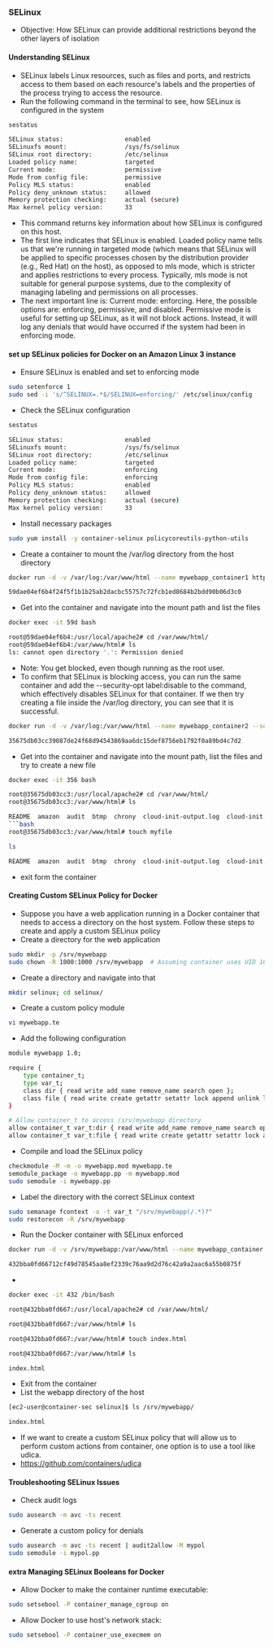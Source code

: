 ### SELinux
* Objective: How SELinux can provide additional restrictions beyond the other layers of isolation 
#### Understanding SELinux
* SELinux labels Linux resources, such as files and ports, and restricts access to them based on each resource's labels and the properties of the process trying to access the resource.
* Run the following command in the terminal to see, how SELinux is configured in the system
```bash
sestatus

SELinux status:                 enabled
SELinuxfs mount:                /sys/fs/selinux
SELinux root directory:         /etc/selinux
Loaded policy name:             targeted
Current mode:                   permissive
Mode from config file:          permissive
Policy MLS status:              enabled
Policy deny_unknown status:     allowed
Memory protection checking:     actual (secure)
Max kernel policy version:      33
```
* This command returns key information about how SELinux is configured on this host.
* The first line indicates that SELinux is enabled. Loaded policy name tells us that we're running in targeted mode (which means that SELinux will be applied to specific processes chosen by the distribution provider (e.g., Red Hat) on the host), as opposed to mls mode, which is stricter and applies restrictions to every process. Typically, mls mode is not suitable for general purpose systems, due to the complexity of managing labeling and permissions on all processes.
* The next important line is: Current mode: enforcing. Here, the possible options are: enforcing, permissive, and disabled. Permissive mode is useful for setting up SELinux, as it will not block actions. Instead, it will log any denials that would have occurred if the system had been in enforcing mode.
#### set up SELinux policies for Docker on an Amazon Linux 3 instance
* Ensure SELinux is enabled and set to enforcing mode
```bash
sudo setenforce 1
sudo sed -i 's/^SELINUX=.*$/SELINUX=enforcing/' /etc/selinux/config
```
* Check the SELinux configuration
```bash
sestatus

SELinux status:                 enabled
SELinuxfs mount:                /sys/fs/selinux
SELinux root directory:         /etc/selinux
Loaded policy name:             targeted
Current mode:                   enforcing
Mode from config file:          enforcing
Policy MLS status:              enabled
Policy deny_unknown status:     allowed
Memory protection checking:     actual (secure)
Max kernel policy version:      33
```
* Install necessary packages
```bash
sudo yum install -y container-selinux policycoreutils-python-utils
```
* Create a container to mount the /var/log directory from the host directory
```bash
docker run -d -v /var/log:/var/www/html --name mywebapp_container1 httpd:latest

59dae04ef6b4f24f5f1b1b25ab2dacbc55757c72fcb1ed8684b2bdd90b06d3c0
```
* Get into the container and navigate into the mount path and list the files
```bash
docker exec -it 59d bash

root@59dae04ef6b4:/usr/local/apache2# cd /var/www/html/
root@59dae04ef6b4:/var/www/html# ls
ls: cannot open directory '.': Permission denied
```
* Note: You get blocked, even though running as the root user. 
* To confirm that SELinux is blocking access, you can run the same container and add the --security-opt label:disable to the command, which effectively disables SELinux for that container. If we then try creating a file inside the /var/log directory, you can see that it is successful.
```bash
docker run -d -v /var/log:/var/www/html --name mywebapp_container2 --security-opt label:disable httpd:latest

35675db03cc39087de24f68d94543869aa6dc15def8756eb1792f0a89bd4c7d2
```
* Get into the container and navigate into the mount path, list the files and try to create a new file
``` bash
docker exec -it 356 bash
```
```bash
root@35675db03cc3:/usr/local/apache2# cd /var/www/html/
root@35675db03cc3:/var/www/html# ls

README	amazon	audit  btmp  chrony  cloud-init-output.log  cloud-init.log  dnf.librepo.log  dnf.log  dnf.rpm.log  hawkey.log  hawkey.log-20240516  journal  lastlog  private  sa  tallylog  wtmp
```bash
root@35675db03cc3:/var/www/html# touch myfile
```
``` bash
ls

README	amazon	audit  btmp  chrony  cloud-init-output.log  cloud-init.log  dnf.librepo.log  dnf.log  dnf.rpm.log  hawkey.log  hawkey.log-20240516  journal  lastlog  myfile  private  sa  tallylog  wtmp
```
* exit form the container
#### Creating Custom SELinux Policy for Docker
* Suppose you have a web application running in a Docker container that needs to access a directory on the host system. Follow these steps to create and apply a custom SELinux policy
* Create a directory for the web application
```bash
sudo mkdir -p /srv/mywebapp
sudo chown -R 1000:1000 /srv/mywebapp  # Assuming container uses UID 1000
```
* Create a directory and navigate into that 
```bash
mkdir selinux; cd selinux/
```
* Create a custom policy module
```bash
vi mywebapp.te
```
* Add the following configuration
```bash
module mywebapp 1.0;

require {
    type container_t;
    type var_t;
    class dir { read write add_name remove_name search open };
    class file { read write create getattr setattr lock append unlink link rename execute open };
}

# Allow container_t to access /srv/mywebapp directory
allow container_t var_t:dir { read write add_name remove_name search open };
allow container_t var_t:file { read write create getattr setattr lock append unlink link rename execute open };
```
* Compile and load the SELinux policy
```bash
checkmodule -M -m -o mywebapp.mod mywebapp.te
semodule_package -o mywebapp.pp -m mywebapp.mod
sudo semodule -i mywebapp.pp
```
* Label the directory with the correct SELinux context
```bash
sudo semanage fcontext -a -t var_t "/srv/mywebapp(/.*)?"
sudo restorecon -R /srv/mywebapp
```
* Run the Docker container with SELinux enforced
```bash
docker run -d -v /srv/mywebapp:/var/www/html --name mywebapp_container httpd:latest

432bba0fd66712cf49d78545aa8ef2339c76aa9d2d76c42a9a2aac6a55b0875f
```
* 
```bash
docker exec -it 432 /bin/bash

root@432bba0fd667:/usr/local/apache2# cd /var/www/html/

root@432bba0fd667:/var/www/html# ls

root@432bba0fd667:/var/www/html# touch index.html

root@432bba0fd667:/var/www/html# ls

index.html
```
* Exit from the container
* List the webapp directory of the host
```bash
[ec2-user@container-sec selinux]$ ls /srv/mywebapp/

index.html
```
* If we want to create a custom SELinux policy that will allow us to perform custom actions from container, one option is to use a tool like udica.
* https://github.com/containers/udica

#### Troubleshooting SELinux Issues
* Check audit logs
```bash
sudo ausearch -m avc -ts recent
```
* Generate a custom policy for denials
```bash
sudo ausearch -m avc -ts recent | audit2allow -M mypol
sudo semodule -i mypol.pp
```
#### extra Managing SELinux Booleans for Docker
* Allow Docker to make the container runtime executable:
```bash
sudo setsebool -P container_manage_cgroup on
```
* Allow Docker to use host's network stack:
```bash
sudo setsebool -P container_use_execmem on
```